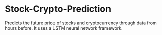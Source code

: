 # Stock-Crypto-Prediction
Predicts the future price of stocks and cryptocurrency through data from hours before. It uses a LSTM neural network framework. 
